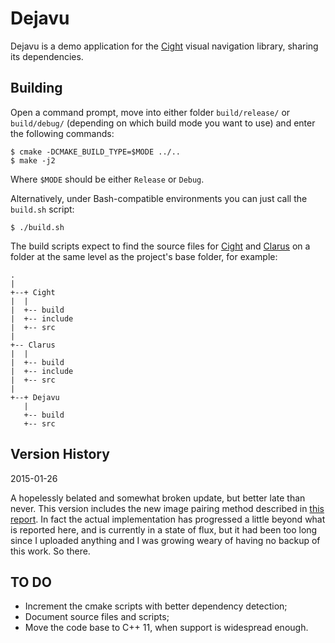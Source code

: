Dejavu
======

Dejavu is a demo application for the [Cight](https://github.com/xperroni/Cight) visual navigation library, sharing its dependencies.

Building
--------

Open a command prompt, move into either folder `build/release/` or `build/debug/` (depending on which build mode you want to use) and enter the following commands:

    $ cmake -DCMAKE_BUILD_TYPE=$MODE ../..
    $ make -j2

Where `$MODE` should be either `Release` or `Debug`.

Alternatively, under Bash-compatible environments you can just call the `build.sh` script:

    $ ./build.sh

The build scripts expect to find the source files for [Cight](https://github.com/xperroni/Cight) and [Clarus](https://github.com/xperroni/Clarus) on a folder at the same level as the project's base folder, for example:

    .
    |
    +--+ Cight
    |  |
    |  +-- build
    |  +-- include
    |  +-- src
    |
    +-- Clarus
    |  |
    |  +-- build
    |  +-- include
    |  +-- src
    |
    +--+ Dejavu
       |
       +-- build
       +-- src

Version History
---------------

2015-01-26

A hopelessly belated and somewhat broken update, but better late than never. This version includes the new image pairing method described in [this report](https://github.com/xperroni/Yamabiko/blob/master/2014-2/Article/Image%20Stream%20Synchronization%20for%20Visual%20Navigation.pdf). In fact the actual implementation has progressed a little beyond what is reported here, and is currently in a state of flux, but it had been too long since I uploaded anything and I was growing weary of having no backup of this work. So there.

TO DO
-----

* Increment the cmake scripts with better dependency detection;
* Document source files and scripts;
* Move the code base to C++ 11, when support is widespread enough.
